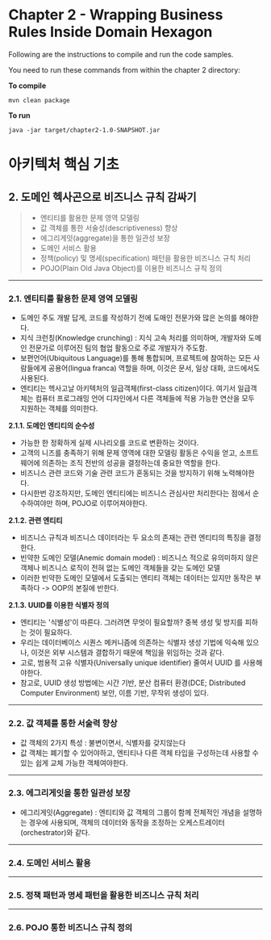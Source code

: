 # Chapter 2 - Wrapping Business Rules Inside Domain Hexagon
Following are the instructions to compile and run the code samples.

You need to run these commands from within the chapter 2 directory:

**To compile**
```
mvn clean package
```

**To run**
```
java -jar target/chapter2-1.0-SNAPSHOT.jar
```

# 아키텍처 핵심 기초
## 2. 도메인 헥사곤으로 비즈니스 규칙 감싸기
> - 엔티티를 활용한 문제 영역 모델링
> - 값 객체를 통한 서술성(descriptiveness) 향상
> - 에그리게잇(aggregate)을 통한 일관성 보장
> - 도메인 서비스 활용
> - 정책(policy) 및 명세(specification) 패턴을 활용한 비즈니스 규칙 처리
> - POJO(Plain Old Java Object)를 이용한 비즈니스 규칙 정의

---

### 2.1. 엔티티를 활용한 문제 영역 모델링
- 도메인 주도 개발 답게, 코드를 작성하기 전에 도매인 전문가와 많은 논의를 해야한다.
- 지식 크런칭(Knowledge crunching) : 지식 고속 처리를 의미하며, 개발자와 도메인 전문가로 이루어진 팀의 협업 활동으로 주로 개발자가 주도함.
- 보편언어(Ubiquitous Language)를 통해 통합되며, 프로젝트에 참여하는 모든 사람들에게 공용어(lingua franca) 역할을 하며, 이것은 문서, 일상 대화, 코드에서도 사용된다.
- 엔티티는 헥사고날 아키텍처의 일급객체(first-class citizen)이다. 여기서 일급객체는 컴퓨터 프로그래밍 언어 디자인에서 다른 객체들에 적용 가능한 연산을 모두 지원하는 객체를 의미한다.

**2.1.1. 도메인 엔티티의 순수성**
- 가능한 한 정확하게 실제 시나리오를 코드로 변환하는 것이다. 
- 고객의 니즈를 충족하기 위해 문제 영역에 대한 모델링 활동은 수익을 얻고, 소프트웨어에 의존하는 조직 전반의 성공을 결정하는데 중요한 역할을 한다. 
- 비즈니스 관련 코드와 기술 관련 코드가 혼동되는 것을 방지하기 위해 노력해야한다.
- 다시한번 강조하지만, 도메인 엔티티에는 비즈니스 관심사만 처리한다는 점에서 순수하여야만 하며, POJO로 이루어져야한다.

**2.1.2. 관련 엔티티**
- 비즈니스 규칙과 비즈니스 데이터라는 두 요소의 존재는 관련 엔티티의 특징을 결정한다.
- 빈약한 도메인 모델(Anemic domain model) : 비즈니스 적으로 유의미하지 않은 객체나 비즈니스 로직이 전혀 없는 도메인 객체들을 갖는 도메인 모델
- 이러한 빈약한 도메인 모델에서 도출되는 엔티티 객체는 데이터는 있지만 동작은 부족하다 -> OOP의 본질에 반한다.

**2.1.3. UUID를 이용한 식별자 정의**
- 엔티티는 '식별성'이 따른다. 그러려면 무엇이 필요할까? 중복 생성 및 방지를 피하는 것이 필요하다.
- 우리는 데이터베이스 시퀀스 메커니즘에 의존하는 식별자 생성 기법에 익숙해 있으나, 이것은 외부 시스템과 결합하기 때문에 책임을 위임하는 것과 같다.
- 고로, 범용적 고유 식별자(Universally unique identifier) 줄여서 UUID 를 사용해야한다.
- 참고로, UUID 생성 방법에는 시간 기반, 분산 컴퓨터 환경(DCE; Distributed Computer Environment) 보안, 이름 기반, 무작위 생성이 있다.


---

### 2.2. 값 객체를 통한 서술력 향상
- 값 객체의 2가지 특성 : 불변이면서, 식별자를 갖지않는다
- 값 객체는 폐기할 수 있어야하고, 엔티티나 다른 객체 타입을 구성하는데 사용할 수 있는 쉽게 교체 가능한 객체여야한다.

---

### 2.3. 에그리게잇을 통한 일관성 보장
- 에그리게잇(Aggregate) : 엔티티와 값 객체의 그룹이 함께 전체적인 개념을 설명하는 경우에 사용되며, 객체의 데이터와 동작을 조정하는 오케스트레이터(orchestrator)와 같다.

---

### 2.4. 도메인 서비스 활용

---

### 2.5. 정책 패턴과 명세 패턴을 활용한 비즈니스 규칙 처리

---

### 2.6. POJO 통한 비즈니스 규칙 정의 